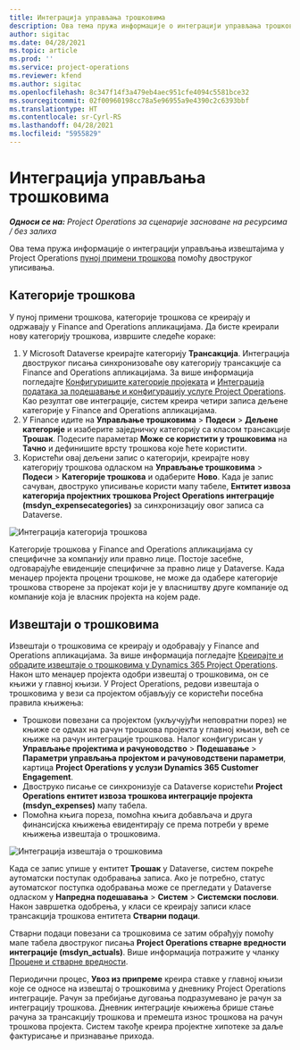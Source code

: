 ```yaml
---
title: Интеграција управљања трошковима
description: Ова тема пружа информације о интеграцији управљања трошковима у Project Operations помоћу двоструког уписивања.
author: sigitac
ms.date: 04/28/2021
ms.topic: article
ms.prod: ''
ms.service: project-operations
ms.reviewer: kfend
ms.author: sigitac
ms.openlocfilehash: 8c347f14f3a479eb4aec951cfe4094c5581bce32
ms.sourcegitcommit: 02f00960198cc78a5e96955a9e4390c2c6393bbf
ms.translationtype: HT
ms.contentlocale: sr-Cyrl-RS
ms.lasthandoff: 04/28/2021
ms.locfileid: "5955829"
---
```

# <a name="expense-management-integration"></a>Интеграција управљања трошковима

_**Односи се на:** Project Operations за сценарије засноване на ресурсима / без залиха_

Ова тема пружа информације о интеграцији управљања извештајима у Project Operations [пуној примени трошкова](../expense/expense-overview.md) помоћу двоструког уписивања.

## <a name="expense-categories"></a>Категорије трошкова

У пуној примени трошкова, категорије трошкова се креирају и одржавају у Finance and Operations апликацијама. Да бисте креирали нову категорију трошкова, извршите следеће кораке:

1. У Microsoft Dataverse креирајте категорију **Трансакција**. Интеграција двоструког писања синхронизоваће ову категорију трансакције са Finance and Operations апликацијама. За више информација погледајте [Конфигуришите категорије пројеката](/dynamics365/project-operations/project-accounting/configure-project-categories) и [Интеграција података за подешавање и конфигурацију услуге Project Operations](resource-dual-write-setup-integration.md). Као резултат ове интеграције, систем креира четири записа дељене категорије у Finance and Operations апликацијама.
2. У Finance идите на **Управљање трошковима** > **Подеси** > **Дељене категорије** и изаберите заједничку категорију са класом трансакције **Трошак**. Подесите параметар **Може се користити у трошковима** на **Тачно** и дефинишите врсту трошкова које ћете користити.
3. Користећи овај дељени запис о категорији, креирајте нову категорију трошкова одласком на **Управљање трошковима** > **Подеси** > **Категорије трошкова** и одаберите **Ново**. Када је запис сачуван, двоструко уписивање користи мапу табеле, **Ентитет извоза категорија пројектних трошкова Project Operations интеграције (msdyn\_expensecategories)** за синхронизацију овог записа са Dataverse.

  ![Интеграција категорија трошкова](./media/DW6ExpenseCategories.png)

Категорије трошкова у Finance and Operations апликацијама су специфичне за компанију или правно лице. Постоје засебне, одговарајуће евиденције специфичне за правно лице у Dataverse. Када менаџер пројекта процени трошкове, не може да одабере категорије трошкова створене за пројекат који је у власништву друге компаније од компаније која је власник пројекта на којем раде. 

## <a name="expense-reports"></a>Извештаји о трошковима

Извештаји о трошковима се креирају и одобравају у Finance and Operations апликацијама. За више информација погледајте [Креирајте и обрадите извештаје о трошковима у Dynamics 365 Project Operations](/learn/modules/create-process-expense-reports/). Након што менаџер пројекта одобри извештај о трошковима, он се књижи у главној књизи. У Project Operations, редови извештаја о трошковима у вези са пројектом објављују се користећи посебна правила књижења:

  - Трошкови повезани са пројектом (укључујући неповратни порез) не књиже се одмах на рачун трошкова пројекта у главној књизи, већ се књиже на рачун интеграције трошкова. Налог конфигурисан у **Управљање пројектима и рачуноводство** > **Подешавање** > **Параметри управљања пројектом и рачуноводствени параметри**, картица **Project Operations у услузи Dynamics 365 Customer Engagement**.
  - Двоструко писање се синхронизује са Dataverse користећи **Project Operations ентитет извоза трошкова интеграције пројекта (msdyn\_expenses)** мапу табела.
  - Помоћна књига пореза, помоћна књига добављача и друга финансијска књижења евидентирају се према потреби у време књижења извештаја о трошковима.

  ![Интеграција извештаја о трошковима](./media/DW6ExpenseReports.png)

Када се запис упише у ентитет **Трошак** у Dataverse, систем покреће аутоматски поступак одобравања записа. Ако је потребно, статус аутоматског поступка одобравања може се прегледати у Dataverse одласком у **Напредна подешавања** > **Систем** > **Системски послови**. Након завршетка одобрења, у класи се креирају записи класе трансакција трошкова ентитета **Стварни подаци**.

Стварни подаци повезани са трошковима се затим обрађују помоћу мапе табела двоструког писања **Project Operations стварне вредности интеграције (msdyn\_actuals)**. Више информација потражите у чланку [Процене и стварне вредности](resource-dual-write-estimates-actuals.md).

Периодични процес, **Увоз из припреме** креира ставке у главној књизи које се односе на извештај о трошковима у дневнику Project Operations интеграције. Рачун за пребијање дуговања подразумевано је рачун за интеграцију трошкова. Дневник интеграције књижења брише стање рачуна за трансакцију трошкова и премешта износ трошкова на рачун трошкова пројекта. Систем такође креира пројектне хипотеке за даље фактурисање и признавање прихода.
